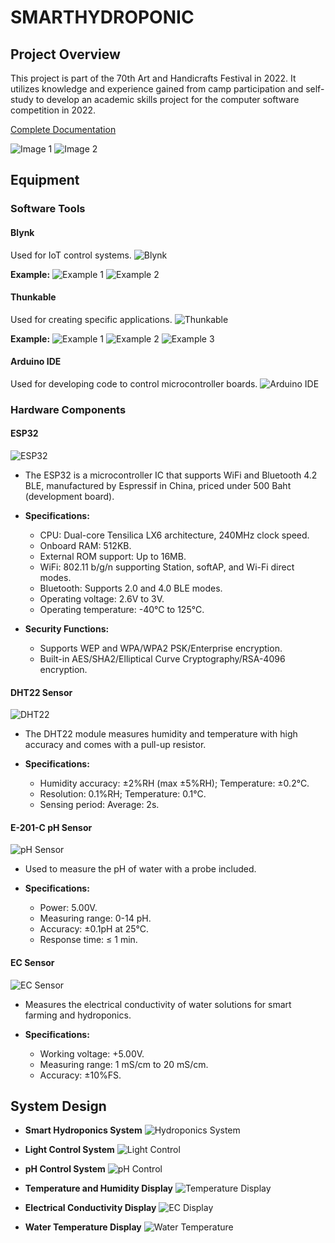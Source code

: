 # SMARTHYDROPONIC

## Project Overview
This project is part of the 70th Art and Handicrafts Festival in 2022. It utilizes knowledge and experience gained from camp participation and self-study to develop an academic skills project for the computer software competition in 2022.

[Complete Documentation](โครงงาน-Smart-hydroponic.pdf)

![Image 1](img/1.jpg)
![Image 2](img/11.jpg)

## Equipment

### Software Tools
#### Blynk
Used for IoT control systems.
![Blynk](https://store.kidbright.info/upload/cover-image/1595158904-oAsZux.png)

**Example:**
![Example 1](img/13.jpg)
![Example 2](img/12.jpg)

#### Thunkable
Used for creating specific applications.
![Thunkable](https://www.nocodeitalia.it/wp-content/uploads/2020/12/thunkable-1-1024x191.png)

**Example:**
![Example 1](img/2.jpg)
![Example 2](img/14.png)
![Example 3](img/15.png)

#### Arduino IDE
Used for developing code to control microcontroller boards.
![Arduino IDE](https://s3.amazonaws.com/eventick-redactor/065c62c2-f169-4c54-a2d8-fee009e9ee1b/arduinoicon2.preview.png)

### Hardware Components

#### ESP32
![ESP32](https://th.bing.com/th/id/R.b02136248e37bd6f90bc862c685d1f3c?rik=N%2fwa6K%2bWtqqcKw&pid=ImgRaw&r=0)

- The ESP32 is a microcontroller IC that supports WiFi and Bluetooth 4.2 BLE, manufactured by Espressif in China, priced under 500 Baht (development board).
  
- **Specifications:**
  - CPU: Dual-core Tensilica LX6 architecture, 240MHz clock speed.
  - Onboard RAM: 512KB.
  - External ROM support: Up to 16MB.
  - WiFi: 802.11 b/g/n supporting Station, softAP, and Wi-Fi direct modes.
  - Bluetooth: Supports 2.0 and 4.0 BLE modes.
  - Operating voltage: 2.6V to 3V.
  - Operating temperature: -40°C to 125°C.
  
- **Security Functions:**
  - Supports WEP and WPA/WPA2 PSK/Enterprise encryption.
  - Built-in AES/SHA2/Elliptical Curve Cryptography/RSA-4096 encryption.

#### DHT22 Sensor
![DHT22](https://www.mechatronicstore.cl/wp-content/uploads/2017/05/humidity-temperature-sensor-dht22.jpg)

- The DHT22 module measures humidity and temperature with high accuracy and comes with a pull-up resistor.

- **Specifications:**
  - Humidity accuracy: ±2%RH (max ±5%RH); Temperature: ±0.2°C.
  - Resolution: 0.1%RH; Temperature: 0.1°C.
  - Sensing period: Average: 2s.

#### E-201-C pH Sensor
![pH Sensor](https://s3.amazonaws.com/eventick-redactor/065c62c2-f169-4c54-a2d8-fee009e9ee1b/arduinoicon2.preview.png)

- Used to measure the pH of water with a probe included.
  
- **Specifications:**
  - Power: 5.00V.
  - Measuring range: 0-14 pH.
  - Accuracy: ±0.1pH at 25°C.
  - Response time: ≤ 1 min.

#### EC Sensor
![EC Sensor](https://cdn2.botland.com.pl/66532-large_default/gravity-analogowy-czujnik-zasolenia-wody-i-gleby-dfrobot-dfr0300-h.jpg)

- Measures the electrical conductivity of water solutions for smart farming and hydroponics.
  
- **Specifications:**
  - Working voltage: +5.00V.
  - Measuring range: 1 mS/cm to 20 mS/cm.
  - Accuracy: ±10%FS.

## System Design
- **Smart Hydroponics System**
  ![Hydroponics System](img/4.png)

- **Light Control System**
  ![Light Control](img/5.png)

- **pH Control System**
  ![pH Control](img/6.png)

- **Temperature and Humidity Display**
  ![Temperature Display](img/9.png)

- **Electrical Conductivity Display**
  ![EC Display](img/7.png)

- **Water Temperature Display**
  ![Water Temperature](img/8.png)
